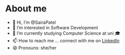 # About me 
- 👋 Hi, I’m @SairaPatel
- 👀 I’m interested in Software Development 
- 🌱 I’m currently studying Computer Science at uni 🎓
- 📫 How to reach me ... connect with me on [LinkedIn](https://www.linkedin.com/in/saira-patel-ba65b9229/)
- 😄 Pronouns: she/her


<!---
SairaPatel/SairaPatel is a ✨ special ✨ repository because its `README.md` (this file) appears on your GitHub profile.
You can click the Preview link to take a look at your changes.
--->
